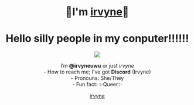 <h1 align="center">🐇I'm <a href="https://irvyneuwu.carrd.co/" target="_blank">irvyne</a>🐇</h1>
<h1 align="center">Hello silly people in my conputer!!!!!! </h1>


<p align="center">
  <img src="https://raw.githubusercontent.com/irvyneuwu/irvyne/main/FBz5GvQVcA4IEwv.png" />
</p>

<p align="center">I’m <b>@irvyneuwu</b> or just <i>irvyne</i> <br>
- How to reach me; I've got <b>Discord</b> (Irvyne)<br>
- Pronouns: She/They<br>
- Fun fact: ✨Queer✨ </p>

<footer>
<p align="center" font-size="50%"><a href="https://irvyneuwu.carrd.co/" target="_blank">irvyne</a></p></footer>
